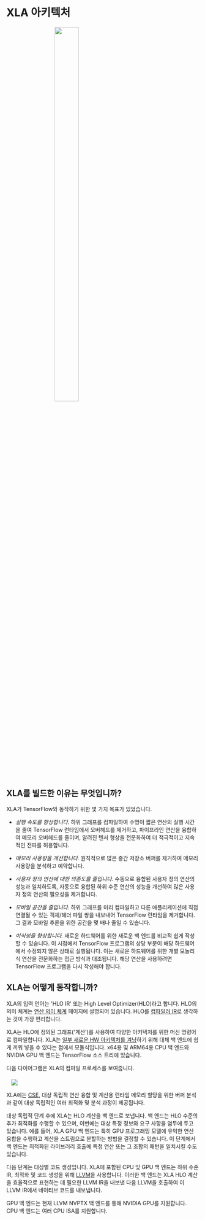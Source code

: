 # XLA 아키텍처

<div style="width:50%; margin:auto; margin-bottom:10px; margin-top:20px;">
<img style="width:50%" src="./images/xlalogo.png">
</div>


## XLA를 빌드한 이유는 무엇입니까?

XLA가 TensorFlow와 동작하기 위한 몇 가지 목표가 있었습니다.

- *실행 속도를 향상합니다.* 하위 그래프를 컴파일하여 수명이 짧은 연산의 실행 시간을 줄여 TensorFlow 런타임에서 오버헤드를 제거하고, 파이프라인 연산을 융합하여 메모리 오버헤드를 줄이며, 알려진 텐서 형상을 전문화하여 더 적극적이고 지속적인 전파를 허용합니다.

- *메모리 사용량을 개선합니다.* 원칙적으로 많은 중간 저장소 버퍼를 제거하여 메모리 사용량을 분석하고 예약합니다.

- *사용자 정의 연산에 대한 의존도를 줄입니다.* 수동으로 융합된 사용자 정의 연산의 성능과 일치하도록, 자동으로 융합된 하위 수준 연산의 성능을 개선하여 많은 사용자 정의 연산의 필요성을 제거합니다.

- *모바일 공간을 줄입니다.* 하위 그래프를 미리 컴파일하고 다른 애플리케이션에 직접 연결될 수 있는 객체/헤더 파일 쌍을 내보내어 TensorFlow 런타임을 제거합니다. 그 결과 모바일 추론을 위한 공간을 몇 배나 줄일 수 있습니다.

- *이식성을 향상합니다.* 새로운 하드웨어를 위한 새로운 백 엔드를 비교적 쉽게 작성할 수 있습니다. 이 시점에서 TensorFlow 프로그램의 상당 부분이 해당 하드웨어에서 수정되지 않은 상태로 실행됩니다. 이는 새로운 하드웨어를 위한 개별 모놀리식 연산을 전문화하는 접근 방식과 대조됩니다. 해당 연산을 사용하려면 TensorFlow 프로그램을 다시 작성해야 합니다.

## XLA는 어떻게 동작합니까?

XLA의 입력 언어는 'HLO IR' 또는 High Level Optimizer(HLO)라고 합니다. HLO의 의미 체계는 [연산 의미 체계](./operation_semantics.md) 페이지에 설명되어 있습니다. HLO를 [컴파일러 IR](https://en.wikipedia.org/wiki/Intermediate_representation)로 생각하는 것이 가장 편리합니다.

XLA는 HLO에 정의된 그래프('계산')를 사용하여 다양한 아키텍처를 위한 머신 명령어로 컴파일합니다. XLA는 [일부 새로운 HW 아키텍처를 겨냥](./developing_new_backend.md)하기 위해 대체 백 엔드에 쉽게 끼워 넣을 수 있다는 점에서 모듈식입니다. x64용 및 ARM64용 CPU 백 엔드와 NVIDIA GPU 백 엔드는 TensorFlow 소스 트리에 있습니다.

다음 다이어그램은 XLA의 컴파일 프로세스를 보여줍니다.

<div style="width:95%; margin:auto; margin-bottom:10px; margin-top:20px;">
  <img src="./images/how-does-xla-work.png">
</div>

XLA에는 [CSE](https://en.wikipedia.org/wiki/Common_subexpression_elimination), 대상 독립적 연산 융합 및 계산용 런타임 메모리 할당을 위한 버퍼 분석과 같이 대상 독립적인 여러 최적화 및 분석 과정이 제공됩니다.

대상 독립적 단계 후에 XLA는 HLO 계산을 백 엔드로 보냅니다. 백 엔드는 HLO 수준의 추가 최적화를 수행할 수 있으며, 이번에는 대상 특정 정보와 요구 사항을 염두에 두고 있습니다. 예를 들어, XLA GPU 백 엔드는 특히 GPU 프로그래밍 모델에 유익한 연산 융합을 수행하고 계산을 스트림으로 분할하는 방법을 결정할 수 있습니다. 이 단계에서 백 엔드는 최적화된 라이브러리 호출에 특정 연산 또는 그 조합의 패턴을 일치시킬 수도 있습니다.

다음 단계는 대상별 코드 생성입니다. XLA에 포함된 CPU 및 GPU 백 엔드는 하위 수준 IR, 최적화 및 코드 생성을 위해 [LLVM](http://llvm.org)을 사용합니다. 이러한 백 엔드는 XLA HLO 계산을 효율적으로 표현하는 데 필요한 LLVM IR을 내보낸 다음 LLVM을 호출하여 이 LLVM IR에서 네이티브 코드를 내보냅니다.

GPU 백 엔드는 현재 LLVM NVPTX 백 엔드를 통해 NVIDIA GPU를 지원합니다. CPU 백 엔드는 여러 CPU ISA를 지원합니다.
